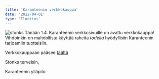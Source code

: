 ```yaml
---
title: 'Karanteenin verkkokauppa'
date: '2022-04-01'
type: 'Ilmoitus'
---
```


![stonks](https://i.imgur.com/xid8UrZ.png)
Tänään 1.4. Karanteenin verkkosivuille on avattu verkkokauppa! Vihdoinkin on mahdollista käyttää raheita *todella* hyödyllisiin Karanteenin tarjoamiin tuotteisiin.


Verkkokauppaan pääsee [täältä](/kauppa)


Stonks terveisin,

Karanteenin ylläpito
